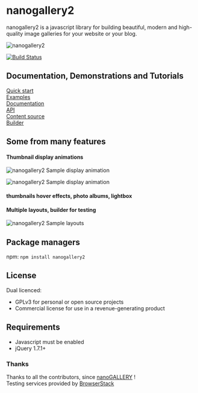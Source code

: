 
# nanogallery2  
  
  
nanogallery2 is a javascript library for building beautiful, modern and high-quality image galleries for your website or your blog.
   
   
<img src="http://nanogallery2.nanostudio.org/img/nanogallery2_logo.png" alt="nanogallery2"/>  
  
  
  
[![Build Status](https://travis-ci.org/nanostudio-org/nanogallery2.svg?branch=dev-gh-pages)](https://travis-ci.org/nanostudio-org/nanogallery2)
  
## Documentation, Demonstrations and Tutorials
[Quick start](http://nanogallery2.nanostudio.org/quickstart.html)   
[Examples](http://nanogallery2.nanostudio.org/demonstration.html)   
[Documentation](http://nanogallery2.nanostudio.org/documentation.html)   
[API](http://nanogallery2.nanostudio.org/api.html)   
[Content source](http://nanogallery2.nanostudio.org/datasource.html)   
[Builder](http://nanogallery2.nanostudio.org/builder.html)   

## Some from many features

#### Thumbnail display animations
![nanogallery2 Sample display animation](https://github.com/nanostudio-org/nanogallery2/raw/gh-pages/videos/ngy2_display1.gif "Sample display animation")

![nanogallery2 Sample display animation](https://github.com/nanostudio-org/nanogallery2/raw/gh-pages/videos/ngy2_scroll1.gif "Sample display animation")

#### thumbnails hover effects, photo albums, lightbox


#### Multiple layouts, builder for testing
![nanogallery2 Sample layouts](https://github.com/nanostudio-org/nanogallery2/raw/gh-pages/videos/ngy2_layouts_builder.gif "Sample layouts")



## Package managers

npm: `npm install nanogallery2`

## License
Dual licenced:
- GPLv3 for personal or open source projects
- Commercial license for use in a revenue-generating product

## Requirements
* Javascript must be enabled
* jQuery 1.7.1+


### Thanks
Thanks to all the contributors, since [nanoGALLERY](http://nanogallery.brisbois.fr) !  
Testing services provided by [BrowserStack](https://www.browserstack.com/)   
